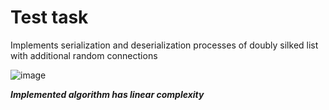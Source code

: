 # Test task

Implements serialization and deserialization processes of doubly silked list with additional random connections

![image](https://user-images.githubusercontent.com/22030142/168273949-806cdf84-fb15-491f-a324-0eb46dbd250a.png)

***Implemented algorithm has linear complexity***
